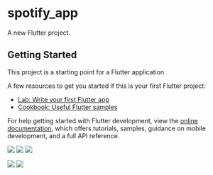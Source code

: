 # spotify_app

A new Flutter project.

## Getting Started

This project is a starting point for a Flutter application.

A few resources to get you started if this is your first Flutter project:

- [Lab: Write your first Flutter app](https://docs.flutter.dev/get-started/codelab)
- [Cookbook: Useful Flutter samples](https://docs.flutter.dev/cookbook)

For help getting started with Flutter development, view the
[online documentation](https://docs.flutter.dev/), which offers tutorials,
samples, guidance on mobile development, and a full API reference.

<p float="center">
<img src ="https://user-images.githubusercontent.com/119030630/228396409-022bfe54-4330-45a7-bab2-d1af23bbd32c.png">
<img src="https://user-images.githubusercontent.com/119030630/228396444-8d1ff039-41e0-4776-8fda-ff85f9319e67.png">
<img src="https://user-images.githubusercontent.com/119030630/228396451-e35ae037-fd82-4d17-afae-1633596b3e09.png">
</p>

<p float="center">
<img src ="https://user-images.githubusercontent.com/119030630/228396457-50c9d6fb-f5f2-4aad-b3ea-c875dcc367a5.png">
<img src="https://user-images.githubusercontent.com/119030630/228396459-42dcebc8-7586-45fc-8ef6-ef37a63cd3a0.png">
</p>

